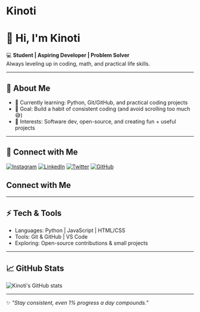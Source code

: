 # Kinoti
# 👋 Hi, I'm Kinoti  

💻 **Student | Aspiring Developer | Problem Solver**  
Always leveling up in coding, math, and practical life skills.  

---

## 🌟 About Me
- 🔭 Currently learning: Python, Git/GitHub, and practical coding projects  
- 🌱 Goal: Build a habit of consistent coding (and avoid scrolling too much 😅)  
- 🎯 Interests: Software dev, open-source, and creating fun + useful projects  

---

## 🔗 Connect with Me
[![Instagram](https://img.shields.io/badge/Instagram-%23E4405F.svg?logo=Instagram&logoColor=white)](https://www.instagram.com/_.k.i.n.o.t.i._?igsh=dXNhd3lqc3RvNTNw)
[![LinkedIn](https://img.shields.io/badge/LinkedIn-%230077B5.svg?logo=linkedin&logoColor=white)](https://www.linkedin.com/in/mark-kinoti-5aa3b72a7/)
[![Twitter](https://img.shields.io/badge/Twitter-%231DA1F2.svg?logo=Twitter&logoColor=white)](https://twitter.com/kinoti_mark)
[![GitHub](https://img.shields.io/badge/GitHub-%23121011.svg?logo=github&logoColor=white)](https://github.com/Kinoti-254)

##  Connect with Me


---

## ⚡ Tech & Tools
- Languages: Python | JavaScript | HTML/CSS  
- Tools: Git & GitHub | VS Code  
- Exploring: Open-source contributions & small projects  

---

## 📈 GitHub Stats
![Kinoti's GitHub stats](https://github-readme-stats.vercel.app/api?username=Kinoti-254&show_icons=true&theme=tokyonight)

---

✨ *"Stay consistent, even 1% progress a day compounds."*
